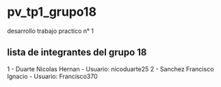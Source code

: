 # pv_tp1_grupo18
desarrollo trabajo practico n° 1


## lista de integrantes del grupo 18
1 - Duarte Nicolas Hernan - Usuario: nicoduarte25
2 - Sanchez Francisco Ignacio - Usuario: Francisco370
